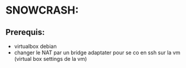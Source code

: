 # SNOWCRASH:

## Prerequis:
- virtualbox debian
- changer le NAT par un bridge adaptater pour se co en ssh sur la vm (virtual box settings de la vm)